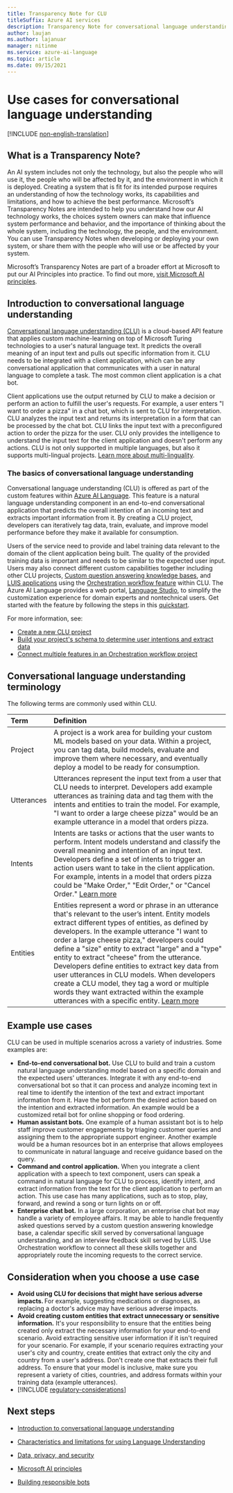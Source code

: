 ```yaml
---
title: Transparency Note for CLU
titleSuffix: Azure AI services
description: Transparency Note for conversational language understanding
author: laujan
ms.author: lajanuar
manager: nitinme
ms.service: azure-ai-language
ms.topic: article
ms.date: 09/15/2021
---
```


# Use cases for conversational language understanding

[!INCLUDE [non-english-translation](../includes/non-english-translation.md)]

## What is a Transparency Note?

An AI system includes not only the technology, but also the people who will use it, the people who will be affected by it, and the environment in which it is deployed. Creating a system that is fit for its intended purpose requires an understanding of how the technology works, its capabilities and limitations, and how to achieve the best performance. Microsoft’s Transparency Notes are intended to help you understand how our AI technology works, the choices system owners can make that influence system performance and behavior, and the importance of thinking about the whole system, including the technology, the people, and the environment. You can use Transparency Notes when developing or deploying your own system, or share them with the people who will use or be affected by your system.  

Microsoft’s Transparency Notes are part of a broader effort at Microsoft to put our AI Principles into practice. To find out more, [visit Microsoft AI principles](https://www.microsoft.com/ai/responsible-ai).

## Introduction to conversational language understanding

[Conversational language understanding (CLU)](/azure/ai-services/language-service/conversational-language-understanding/overview) is a cloud-based API feature that applies custom machine-learning on top of Microsoft Turing technologies to a user's natural language text. It predicts the overall meaning of an input text and pulls out specific information from it. CLU needs to be integrated with a client application, which can be any conversational application that communicates with a user in natural language to complete a task. The most common client application is a chat bot.

Client applications use the output returned by CLU to make a decision or perform an action to fulfill the user's requests. For example, a user enters "I want to order a pizza" in a chat bot, which is sent to CLU for interpretation. CLU analyzes the input text and returns its interpretation in a form that can be processed by the chat bot. CLU links the input text with a preconfigured action to order the pizza for the user. CLU only provides the intelligence to understand the input text for the client application and doesn't perform any actions. CLU is not only supported in multiple languages, but also it supports multi-lingual projects. [Learn more about multi-linguality](/azure/ai-services/language-service/conversational-language-understanding/language-support).

### The basics of conversational language understanding

Conversational language understanding (CLU) is offered as part of the custom features within [Azure AI Language](/azure/ai-services/language-service/overview). This feature is a natural language understanding component in an end-to-end conversational application that predicts the overall intention of an incoming text and extracts important information from it. By creating a CLU project, developers can iteratively tag data, train, evaluate, and improve model performance before they make it available for consumption.

Users of the service need to provide and label training data relevant to the domain of the client application being built. The quality of the provided training data is important and needs to be similar to the expected user input. Users may also connect different custom capabilities together including other CLU projects, [Custom question answering knowledge bases](/azure/ai-services/language-service/question-answering/overview), and [LUIS applications](/azure/ai-services/luis/what-is-luis) using the [Orchestration workflow feature](/azure/ai-services/language-service/orchestration-workflow/overview) within CLU. The Azure AI Language provides a web portal, [Language Studio](https://language.cognitive.azure.com), to simplify the customization experience for domain experts and nontechnical users. Get started with the feature by following the steps in this [quickstart](/azure/ai-services/language-service/conversational-language-understanding/quickstart?pivots=language-studio).

For more information, see:

- [Create a new CLU project](/azure/ai-services/language-service/conversational-language-understanding/how-to/create-project)
- [Build your project's schema to determine user intentions and extract data](/azure/ai-services/language-service/conversational-language-understanding/how-to/build-schema)
- [Connect multiple features in an Orchestration workflow project](/azure/ai-services/language-service/conversational-language-understanding/how-to/create-project#create-an-orchestration-workflow-project)

## Conversational language understanding terminology

The following terms are commonly used within CLU.

|Term| Definition|
|:-----|:----|
|Project| A project is a work area for building your custom ML models based on your data. Within a project, you can tag data, build models, evaluate and improve them where necessary, and eventually deploy a model to be ready for consumption. |
|Utterances | Utterances represent the input text from a user that CLU needs to interpret. Developers add example utterances as training data and tag them with the intents and entities to train the model. For example, "I want to order a large cheese pizza" would be an example utterance in a model that orders pizza. |
|Intents | Intents are tasks or actions that the user wants to perform. Intent models understand and classify the overall meaning and intention of an input text. Developers define a set of intents to trigger an action users want to take in the client application. For example, intents in a model that orders pizza could be "Make Order," "Edit Order," or "Cancel Order." [Learn more](/azure/ai-services/language-service/conversational-language-understanding/how-to/build-schema) |
|Entities | Entities represent a word or phrase in an utterance that's relevant to the user’s intent. Entity models extract different types of entities, as defined by developers. In the example utterance "I want to order a large cheese pizza," developers could define a "size" entity to extract "large" and a "type" entity to extract "cheese" from the utterance. Developers define entities to extract key data from user utterances in CLU models. When developers create a CLU model, they tag a word or multiple words they want extracted within the example utterances with a specific entity. [Learn more](/azure/ai-services/language-service/conversational-language-understanding/how-to/build-schema) |


## Example use cases

CLU can be used in multiple scenarios across a variety of industries. Some examples are:

* **End-to-end conversational bot.** Use CLU to build and train a custom natural language understanding model based on a specific domain and the expected users' utterances. Integrate it with any end-to-end conversational bot so that it can process and analyze incoming text in real time to identify the intention of the text and extract important information from it. Have the bot perform the desired action based on the intention and extracted information. An example would be a customized retail bot for online shopping or food ordering.
* **Human assistant bots.** One example of a human assistant bot is to help staff improve customer engagements by triaging customer queries and assigning them to the appropriate support engineer. Another example would be a human resources bot in an enterprise that allows employees to communicate in natural language and receive guidance based on the query.
* **Command and control application.** When you integrate a client application with a speech to text component, users can speak a command in natural language for CLU to process, identify intent, and extract information from the text for the client application to perform an action. This use case has many applications, such as to stop, play, forward, and rewind a song or turn lights on or off.
* **Enterprise chat bot.** In a large corporation, an enterprise chat bot may handle a variety of employee affairs. It may be able to handle frequently asked questions served by a custom question answering knowledge base, a calendar specific skill served by conversational language understanding, and an interview feedback skill served by LUIS. Use Orchestration workflow to connect all these skills together and appropriately route the incoming requests to the correct service.


## Consideration when you choose a use case

* **Avoid using CLU for decisions that might have serious adverse impacts.** For example, suggesting medications or diagnoses, as replacing a doctor's advice may have serious adverse impacts.
* **Avoid creating custom entities that extract unnecessary or sensitive information.** It's your responsibility to ensure that the entities being created only extract the necessary information for your end-to-end scenario. Avoid extracting sensitive user information if it isn't required for your scenario. For example, if your scenario requires extracting your user's city and country, create entities that extract only the city and country from a user's address. Don't create one that extracts their full address. To ensure that your model is inclusive, make sure you represent a variety of cities, countries, and address formats within your training data (example utterances).
* [!INCLUDE [regulatory-considerations](../includes/regulatory-considerations.md)]

## Next steps

* [Introduction to conversational language understanding](/azure/ai-services/language-service/conversational-language-understanding/overview)
* [Characteristics and limitations for using Language Understanding](clu-characteristics-and-limitations.md)

* [Data, privacy, and security](clu-data-privacy-security.md)

* [Microsoft AI principles](https://www.microsoft.com/ai/responsible-ai?rtc=1&activetab=pivot1%3aprimaryr6)
* [Building responsible bots](https://www.microsoft.com/research/uploads/prod/2018/11/Bot_Guidelines_Nov_2018.pdf)
